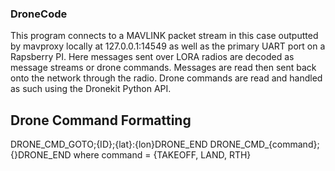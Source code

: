 ### DroneCode
This program connects to a MAVLINK packet stream in this case outputted by mavproxy locally at 127.0.0.1:14549 as well as the primary UART port on a Rapsberry PI. Here messages sent over LORA radios are decoded as message streams or drone commands. Messages are read then sent back onto the network through the radio. Drone commands are read and handled as such using the Dronekit Python API. 
## Drone Command Formatting
DRONE_CMD_GOTO;{ID};{lat}:{lon}DRONE_END
DRONE_CMD_{command};{}DRONE_END where command = {TAKEOFF, LAND, RTH}
